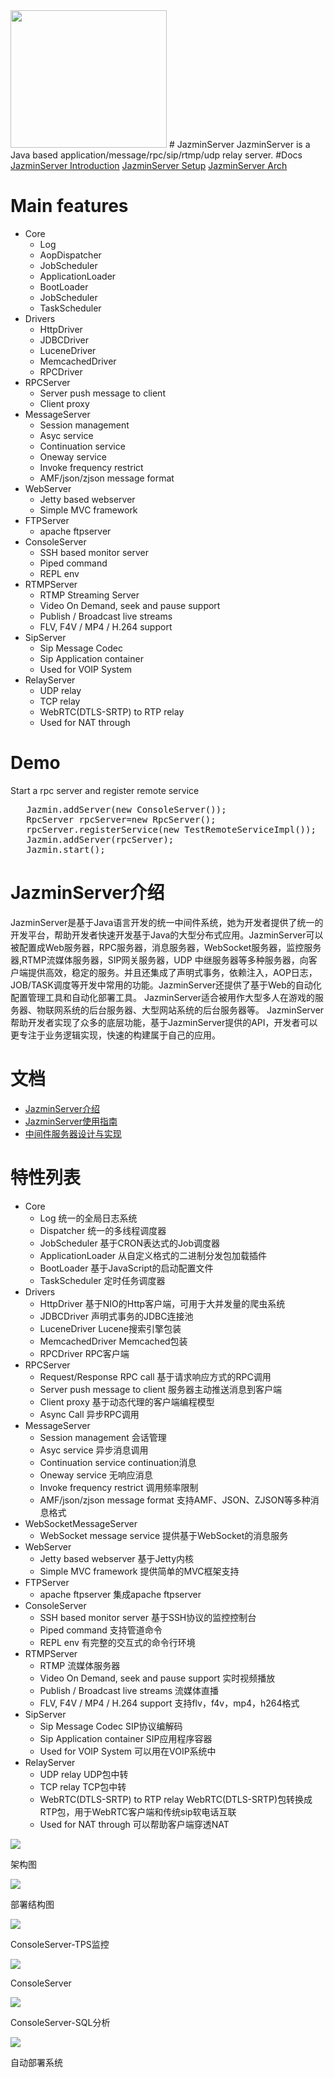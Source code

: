 <img src='https://github.com/guooscar/JazminServer/blob/master/JazminServer/src/jazmin/core/jazmin-logo.png?raw=true' width=250 height=220/>
# JazminServer
JazminServer is a Java based application/message/rpc/sip/rtmp/udp relay server.
#Docs
<a href="https://www.icloud.com/pages/AwBWCAESEBqRx3Y0b6K60cCDTjv_gqwaKhxr7jmKAHmWIASYPLkXtFgE-ZbrosvMH1797SkOjiYZs-YbVKRW_kPOCgMCUCAQEEIJbquw2jZjPQyheLWKR79lbbmGan_ldQTtuEKJkTIaWG#JazminServer介绍">JazminServer Introduction</a>
<a href="https://www.icloud.com/pages/AwBWCAESEM7dnqjoCeKVKTsZC3SHYXYaKgoIDSk8UwNlhvlhvDrG7j88UPJEZSXx5xLa_vSPAQpoRkfUIY8sjQ_aDQMCUCAQEEIEd4rlnWXJI2bZ5XSFYT7XJy6u8kL1-Grq37Pw_xRX9U#JazminServer使用指南">JazminServer Setup</a>
<a href="https://www.icloud.com/pages/AwBWCAESEB7ohnqZnWgZORAUX6zosYIaKtaoprUFLmyFJpWCLSg_4tpgbJSJa954o0ojwNUpK51MNBHdayhIRdx6LwMCUCAQEEILtgmcdb5kZH8dnqvzPt4wjU2Un3iVd4xKNAzlxykm09#中间件服务器设计与实现">JazminServer Arch</a>

# Main features
* Core
  * Log 
  * AopDispatcher
  * JobScheduler
  * ApplicationLoader
  * BootLoader
  * JobScheduler
  * TaskScheduler
* Drivers
  * HttpDriver
  * JDBCDriver
  * LuceneDriver
  * MemcachedDriver
  * RPCDriver
* RPCServer
  * Server push message to client
  * Client proxy 
* MessageServer
  * Session management
  * Asyc service
  * Continuation service
  * Oneway service
  * Invoke frequency restrict
  * AMF/json/zjson message format
* WebServer
  * Jetty based webserver
  * Simple MVC framework
* FTPServer
  * apache ftpserver
* ConsoleServer
  * SSH based monitor server
  * Piped command
  * REPL env
* RTMPServer
  * RTMP Streaming Server
  * Video On Demand, seek and pause support
  * Publish / Broadcast live streams
  * FLV, F4V / MP4 / H.264 support
* SipServer
  * Sip Message Codec
  * Sip Application container
  * Used for VOIP System
* RelayServer
  * UDP relay
  * TCP relay
  * WebRTC(DTLS-SRTP) to RTP relay
  * Used for NAT through
 
# Demo
Start a rpc server and register remote service
<pre>
   Jazmin.addServer(new ConsoleServer());
   RpcServer rpcServer=new RpcServer();
   rpcServer.registerService(new TestRemoteServiceImpl());
   Jazmin.addServer(rpcServer);
   Jazmin.start();
</pre>
# JazminServer介绍
 JazminServer是基于Java语言开发的统一中间件系统，她为开发者提供了统一的开发平台，帮助开发者快速开发基于Java的大型分布式应用。JazminServer可以被配置成Web服务器，RPC服务器，消息服务器，WebSocket服务器，监控服务器,RTMP流媒体服务器，SIP网关服务器，UDP 中继服务器等多种服务器，向客户端提供高效，稳定的服务。并且还集成了声明式事务，依赖注入，AOP日志，JOB/TASK调度等开发中常用的功能。JazminServer还提供了基于Web的自动化配置管理工具和自动化部署工具。
JazminServer适合被用作大型多人在游戏的服务器、物联网系统的后台服务器、大型网站系统的后台服务器等。
JazminServer帮助开发者实现了众多的底层功能，基于JazminServer提供的API，开发者可以更专注于业务逻辑实现，快速的构建属于自己的应用。
# 文档
* <a href="https://www.icloud.com/pages/AwBWCAESEBqRx3Y0b6K60cCDTjv_gqwaKhxr7jmKAHmWIASYPLkXtFgE-ZbrosvMH1797SkOjiYZs-YbVKRW_kPOCgMCUCAQEEIJbquw2jZjPQyheLWKR79lbbmGan_ldQTtuEKJkTIaWG#JazminServer介绍">JazminServer介绍</a>
* <a href="https://www.icloud.com/pages/AwBWCAESEM7dnqjoCeKVKTsZC3SHYXYaKgoIDSk8UwNlhvlhvDrG7j88UPJEZSXx5xLa_vSPAQpoRkfUIY8sjQ_aDQMCUCAQEEIEd4rlnWXJI2bZ5XSFYT7XJy6u8kL1-Grq37Pw_xRX9U#JazminServer使用指南">JazminServer使用指南</a>
* <a href="https://www.icloud.com/pages/AwBWCAESEB7ohnqZnWgZORAUX6zosYIaKtaoprUFLmyFJpWCLSg_4tpgbJSJa954o0ojwNUpK51MNBHdayhIRdx6LwMCUCAQEEILtgmcdb5kZH8dnqvzPt4wjU2Un3iVd4xKNAzlxykm09#中间件服务器设计与实现">中间件服务器设计与实现</a>

# 特性列表
* Core
	* Log 统一的全局日志系统
	* Dispatcher  统一的多线程调度器
	* JobScheduler 基于CRON表达式的Job调度器
	* ApplicationLoader 从自定义格式的二进制分发包加载插件
	* BootLoader 基于JavaScript的启动配置文件
	* TaskScheduler 定时任务调度器
* Drivers
	* HttpDriver 基于NIO的Http客户端，可用于大并发量的爬虫系统
	* JDBCDriver 声明式事务的JDBC连接池
	* LuceneDriver Lucene搜索引擎包装
	* MemcachedDriver Memcached包装
	* RPCDriver RPC客户端
* RPCServer
	* Request/Response RPC call  基于请求响应方式的RPC调用
	* Server push message to client 服务器主动推送消息到客户端
	* Client proxy 基于动态代理的客户端编程模型
	* Async Call 异步RPC调用
* MessageServer
	* Session management 会话管理
	* Asyc service 异步消息调用
	* Continuation service continuation消息
	* Oneway service 无响应消息
	* Invoke frequency restrict 调用频率限制
	* AMF/json/zjson message format 支持AMF、JSON、ZJSON等多种消息格式
* WebSocketMessageServer
	* WebSocket message service 提供基于WebSocket的消息服务 	
* WebServer
	* Jetty based webserver  基于Jetty内核
	* Simple MVC framework 提供简单的MVC框架支持
* FTPServer
  	* apache ftpserver 集成apache ftpserver
* ConsoleServer
	* SSH based monitor server  基于SSH协议的监控控制台
	* Piped command 支持管道命令
	* REPL env 有完整的交互式的命令行环境
* RTMPServer
  * RTMP 流媒体服务器
  * Video On Demand, seek and pause support 实时视频播放
  * Publish / Broadcast live streams 流媒体直播
  * FLV, F4V / MP4 / H.264 support 支持flv，f4v，mp4，h264格式
* SipServer
  * Sip Message Codec  SIP协议编解码
  * Sip Application container SIP应用程序容器
  * Used for VOIP System 可以用在VOIP系统中
* RelayServer 
  * UDP relay UDP包中转
  * TCP relay TCP包中转
  * WebRTC(DTLS-SRTP) to RTP relay WebRTC(DTLS-SRTP)包转换成RTP包，用于WebRTC客户端和传统sip软电话互联
  * Used for NAT through 可以帮助客户端穿透NAT    
<p>
<img src='https://github.com/guooscar/JazminServer/blob/master/JazminServer/doc/images/image002.jpg?raw=true'/>
<div alian="center">架构图</div>
</p>
<p>
<img src='https://github.com/guooscar/JazminServer/blob/master/JazminServer/doc/images/image003.jpg?raw=true'/>
<div alian="center">部署结构图</div>
</p>
<p>
<img src='https://github.com/guooscar/JazminServer/blob/master/JazminServer/doc/images/image004.jpg?raw=true'/>
<div alian="center">ConsoleServer-TPS监控</div>
</p>
<p>
<img src='https://github.com/guooscar/JazminServer/blob/master/JazminServer/doc/images/image005.jpg?raw=true'/>
<div alian="center">ConsoleServer</div>
</p>
<p>
<img src='https://github.com/guooscar/JazminServer/blob/master/JazminServer/doc/images/image006.jpg?raw=true'/>
<div alian="center">ConsoleServer-SQL分析</div>
</p>
<p>
<img src='https://github.com/guooscar/JazminServer/blob/master/JazminServer/doc/images/image007.gif?raw=true'/>
<div alian="center">自动部署系统</div>
</p>

